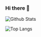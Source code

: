 ### Hi there 👋

![Github Stats](https://github-readme-stats.vercel.app/api?username=maengsoo&show_icons=true)

![Top Langs](https://github-readme-stats.vercel.app/api/top-langs/?username=maengsoo&layout=compact)

<!--
**maengsoo/maengsoo** is a ✨ _special_ ✨ repository because its `README.md` (this file) appears on your GitHub profile.

Here are some ideas to get you started:

- 🔭 I’m currently working on ...
- 🌱 I’m currently learning ...
- 👯 I’m looking to collaborate on ...
- 🤔 I’m looking for help with ...
- 💬 Ask me about ...
- 📫 How to reach me: ...
- 😄 Pronouns: ...
- ⚡ Fun fact: ...
-->
